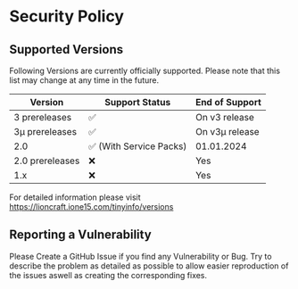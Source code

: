 # Security Policy

## Supported Versions

Following Versions are currently officially supported. Please note that this list may change at any time in the future.

| Version | Support Status          | End of Support |
| ------- | ------------------ | -------------- |
| 3 prereleases   | :white_check_mark:  | On v3 release |
| 3µ prereleases   | :white_check_mark:  | On v3µ release |
| 2.0   | :white_check_mark: (With Service Packs) | 01.01.2024 |
| 2.0 prereleases   | :x: | Yes |
| 1.x   | :x:                | Yes |

For detailed information please visit https://lioncraft.ione15.com/tinyinfo/versions

## Reporting a Vulnerability

Please Create a GitHub Issue if you find any Vulnerability or Bug.
Try to describe the problem as detailed as possible to allow easier reproduction of the issues aswell as creating the corresponding fixes.
